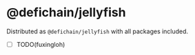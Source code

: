 # @defichain/jellyfish

Distributed as `@defichain/jellyfish` with all packages included.

- [ ] TODO(fuxingloh)
